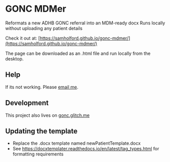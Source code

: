 # GONC MDMer

Reformats a new ADHB GONC referral into an MDM-ready docx
Runs locally without uploading any patient details

Check it out at: [https://samholford.github.io/gonc-mdmer/](https://samholford.github.io/gonc-mdmer/)

The page can be downloaded as an .html file and run locally from the desktop.

## Help

If its not working. Please [email me](mailto:samholford@gmail.com).

## Development

This project also lives on [gonc.glitch.me](https://gonc.glitch.me)

## Updating the template

- Replace the .docx template named newPatientTemplate.docx
- See https://docxtemplater.readthedocs.io/en/latest/tag_types.html for formatting requirements
